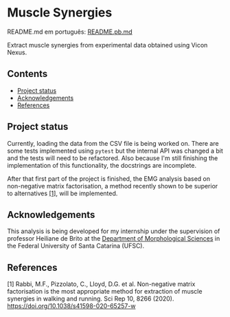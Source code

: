 # Muscle Synergies

README.md em português: [README.pb.md](README.pb.md)

Extract muscle synergies from experimental data obtained using Vicon Nexus.

## Contents

- [Project status](#project-status)
- [Acknowledgements](#acknowledgements)
- [References](#references)

## Project status

Currently, loading the data from the CSV file is being worked on.  There are
some tests implemented using `pytest` but the internal API was changed a bit and
the tests will need to be refactored.  Also because I'm still finishing the
implementation of this functionality, the docstrings are incomplete.

After that first part of the project is finished, the EMG analysis based on
non-negative matrix factorisation, a method recently shown to be superior to
alternatives [[1]](#1), will be implemented.

## Acknowledgements

This analysis is being developed for my internship under the supervision of
professor Heiliane de Brito at the [Department of Morphological
Sciences](https://mor.ccb.ufsc.br/) in the Federal University of Santa Catarina
(UFSC).

## References
<a id="1">[1]</a>
Rabbi, M.F., Pizzolato, C., Lloyd, D.G. et al. Non-negative matrix factorisation is the most appropriate method for extraction of muscle synergies in walking and running. Sci Rep 10, 8266 (2020). https://doi.org/10.1038/s41598-020-65257-w
